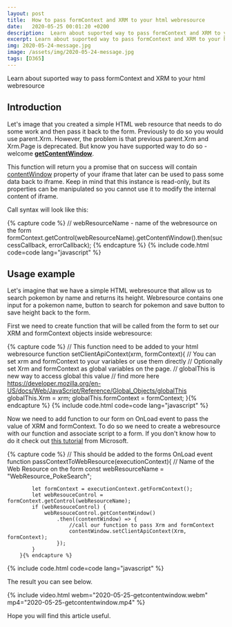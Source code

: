 ```yaml
---
layout: post
title:  How to pass formContext and XRM to your html webresource
date:   2020-05-25 00:01:20 +0200
description:  Learn about suported way to pass formContext and XRM to your html webresource
excerpt: Learn about suported way to pass formContext and XRM to your html webresource
img: 2020-05-24-message.jpg
image: /assets/img/2020-05-24-message.jpg
tags: [D365]
---
```


Learn about suported way to pass formContext and XRM to your html webresource

## Introduction

Let's image that you created a simple HTML web resource that needs to do some work and then pass it back to the form. Previously to do so you would use parent.Xrm. However, the problem is that previous parent.Xrm and Xrm.Page is deprecated. But know you have supported way to do so - welcome **[getContentWindow](https://docs.microsoft.com/en-us/powerapps/developer/model-driven-apps/clientapi/reference/controls/getcontentwindow)**.

This function will return you a promise that on success will contain [contentWindow](https://developer.mozilla.org/en-US/docs/Web/API/HTMLIFrameElement/contentWindow) property of your iframe that later can be used to pass some data back to iframe. Keep in mind that this instance is read-only, but its properties can be manipulated so you cannot use it to modify the internal content of iframe.

Call syntax will look like this:

{% capture code %}
// webResourceName - name of the webresource on the form
formContext.getControl(webResourceName).getContentWindow().then(successCallback, errorCallback);
{% endcapture %}
{% include code.html code=code lang="javascript" %}

## Usage example

Let's imagine that we have a simple HTML webresource that allow us to search pokemon by name and returns its height. Webresource contains one input for a pokemon name, button to search for pokemon and save button to save height back to the form.

First we need to create function that will be called from the form to set our XRM and formContext objects inside webresource:

{% capture code %}
// This function need to be added to your html webresource
function setClientApiContext(xrm, formContext){
    // You can set xrm and formContext to your variables or use them directly
    // Optionally set Xrm and formContext as global variables on the page.
    // globalThis is new way to access global this value
    // find more here https://developer.mozilla.org/en-US/docs/Web/JavaScript/Reference/Global_Objects/globalThis
    globalThis.Xrm = xrm;
    globalThis.formContext = formContext;
}{% endcapture %}
{% include code.html code=code lang="javascript" %}

Now we need to add function to our form on OnLoad event to pass the value of XRM and formContext. To do so we need to create a webresource with our function and associate script to a form. If you don't know how to do it check out [this tutorial](https://docs.microsoft.com/en-us/powerapps/developer/model-driven-apps/clientapi/walkthrough-write-your-first-client-script#objective) from Microsoft.

{% capture code %}
        // This should be added to the forms OnLoad event
        function passContextToWebResource(executionContext){
            // Name of the Web Resource on the form
            const webResourceName = "WebResource_PokeSearch";

            let formContext = executionContext.getFormContext();
            let webResouceControl = formContext.getControl(webResourceName);
            if (webResouceControl) {
                webResouceControl.getContentWindow()
                    .then((contentWindow) => {
                        //call our function to pass Xrm and formContext
                        contentWindow.setClientApiContext(Xrm, formContext);
                    });
            }
        }{% endcapture %}
{% include code.html code=code lang="javascript" %}

The result you can see below.

{% include video.html webm="2020-05-25-getcontentwindow.webm" mp4="2020-05-25-getcontentwindow.mp4" %}

Hope you will find this article useful.
